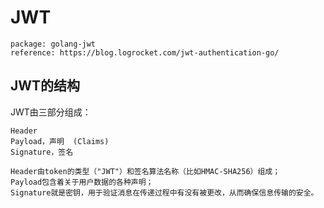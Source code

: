 # JWT
    package: golang-jwt
    reference: https://blog.logrocket.com/jwt-authentication-go/
## JWT的结构
JWT由三部分组成：

    Header
    Payload，声明  (Claims)
    Signature，签名
    
    Header由token的类型（"JWT"）和签名算法名称（比如HMAC-SHA256）组成；
    Payload包含着关于用户数据的各种声明；
    Signature就是密钥，用于验证消息在传递过程中有没有被更改，从而确保信息传输的安全。
